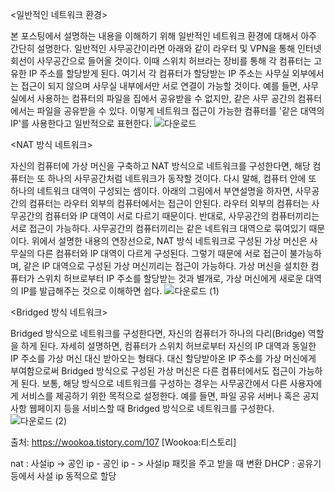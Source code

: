 <일반적인 네트워크 환경>

본 포스팅에서 설명하는 내용을 이해하기 위해 일반적인 네트워크 환경에 대해서 아주 간단히 설명한다. 
일반적인 사무공간이라면 아래와 같이 라우터 및 VPN을 통해 인터넷 회선이 사무공간으로 들어올 것이다. 
이때 스위치 허브라는 장비를 통해 각 컴퓨터는 고유한 IP 주소를 할당받게 된다. 
여기서 각 컴퓨터가 할당받는 IP 주소는 사무실 외부에서는 접근이 되지 않으며 사무실 내부에서만 서로 연결이 가능할 것이다.
예를 들면, 사무실에서 사용하는 컴퓨터의 파일을 집에서 공유받을 수 없지만, 같은 사무 공간의 컴퓨터에서는 파일을 공유받을 수 있다. 이렇게 네트워크 접근이 가능한 컴퓨터를 '같은 대역의 IP'를 사용한다고 일반적으로 표현한다.
![다운로드](https://user-images.githubusercontent.com/97571604/173190581-057a6202-17b7-4bee-bbcd-39ab418b98d0.png)


<NAT 방식 네트워크>

자신의 컴퓨터에 가상 머신을 구축하고 NAT 방식으로 네트워크를 구성한다면, 
해당 컴퓨터는 또 하나의 사무공간처럼 네트워크가 동작할 것이다.
다시 말해, 컴퓨터 안에 또 하나의 네트워크 대역이 구성되는 셈이다. 
아래의 그림에서 부연설명을 하자면, 사무공간의 컴퓨터는 라우터 외부의 컴퓨터에서는 접근이 안된다. 라우터 외부의 컴퓨터는 사무공간의 컴퓨터와 IP 대역이 서로 다르기 때문이다. 반대로, 사무공간의 컴퓨터끼리는 서로 접근이 가능하다. 사무공간의 컴퓨터끼리는 같은 네트워크 대역으로 묶여있기 때문이다.
위에서 설명한 내용의 연장선으로, NAT 방식 네트워크로 구성된 가상 머신은 사무실의 다른 컴퓨터와 IP 대역이 다르게 구성된다. 그렇기 때문에 서로 접근이 불가능하며, 같은 IP 대역으로 구성된 가상 머신끼리는 접근이 가능하다. 가상 머신을 설치한 컴퓨터가 스위치 허브로부터 IP 주소를 할당받는 것과 별개로, 가상 머신에게 새로운 대역의 IP를 발급해주는 것으로 이해하면 쉽다.
![다운로드 (1)](https://user-images.githubusercontent.com/97571604/173190594-734235fe-3e09-45d1-8aff-51d61c5082f5.png)

<Bridged 방식 네트워크>

Bridged 방식으로 네트워크를 구성한다면, 자신의 컴퓨터가 하나의 다리(Bridge) 역할을 하게 된다.
자세히 설명하면, 컴퓨터가 스위치 허브로부터 자신의 IP 대역과 동일한 IP 주소를 가상 머신 대신 받아오는 형태다.
대신 할당받아온 IP 주소를 가상 머신에게 부여함으로써 Bridged 방식으로 구성된 가상 머신은 다른 컴퓨터에서도 접근이 가능하게 된다.
보통, 해당 방식으로 네트워크를 구성하는 경우는 사무공간에서 다른 사용자에게 서비스를 제공하기 위한 목적으로 설정한다.
예를 들면, 파일 공유 서버나 혹은 공지사항 웹페이지 등을 서비스할 때 Bridged 방식으로 네트워크를 구성한다.
![다운로드 (2)](https://user-images.githubusercontent.com/97571604/173190595-1cbfa6a9-237c-4219-af1c-dfa3b1ed7a57.png)

출처: https://wookoa.tistory.com/107 [Wookoa:티스토리]

nat : 사설ip -> 공인 ip    -  공인 ip - > 사설ip  패킷을 주고 받을 때 변환 
DHCP : 공유기 등에서 사설 ip 동적으로 할당  
